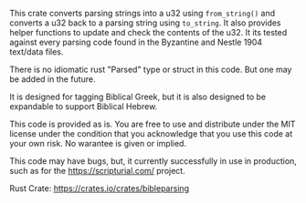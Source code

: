 This crate converts parsing strings into a u32 using `from_string()` and converts a u32
back to a parsing string using `to_string`. It also provides helper functions to update
and check the contents of the u32. It its tested against every parsing code found in the
Byzantine and Nestle 1904 text/data files.

There is no idiomatic rust "Parsed" type or struct in this code. But one may be added
in the future.

It is designed for tagging Biblical Greek, but it is also designed to be expandable to
support Biblical Hebrew.

This code is provided as is. You are free to use and distribute under the MIT license
under the condition that you acknowledge that you use this code at your own risk. No
warantee is given or implied.

This code may have bugs, but, it currently successfully in use in production, such as
for the https://scripturial.com/ project.

Rust Crate: https://crates.io/crates/bibleparsing
